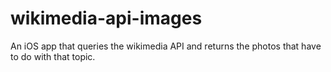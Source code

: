 wikimedia-api-images
====================

An iOS app that queries the wikimedia API and returns the photos that have to do with that topic.
